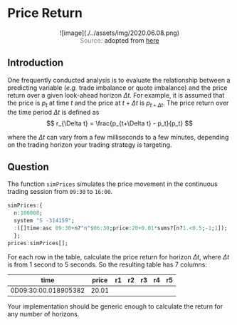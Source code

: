 # Price Return

<span style="display:block;text-align:center">
![image](./../assets/img/2020.06.08.png)
</span>
<span style="display:block;text-align:center"><font color="grey">Source: </font>adopted from <a href="https://specials-images.forbesimg.com/imageserve/5e05017a25ab5d0007cf4d34/960x0.jpg?fit=scale">here</a></span>


## Introduction

One frequently conducted analysis is to evaluate the relationship between a predicting variable (*e.g.* trade imbalance or quote imbalance) and the price return over a given look-ahead horizon $\Delta t$. For example, it is assumed that the price is $p_t$ at time $t$ and the price at $t+\Delta t$ is $p_{t+\Delta t}$. The price return over the time period $\Delta t$ is defined as
$$
r_{\Delta t} = \frac{p_{t+\Delta t} - p_t}{p_t}
$$

where the $\Delta t$ can vary from a few milliseconds to a few minutes, depending on the trading horizon your trading strategy is targeting.

## Question
The function ``simPrices`` simulates the price movement in the continuous trading session from ``09:30`` to ``16:00``.

```q
simPrices:{
  n:100000;
  system "S -314159";
  :([]time:asc 09:30+n?"n"$06:30;price:20+0.01*sums?[n?1.<0.5;-1;1]);
  };
prices:simPrices[];
```

For each row in the table, calculate the price return for horizon $\Delta t$, where $\Delta t$ is from 1 second to 5 seconds. So the resulting table has 7 columns:

| time                 | price | r1 | r2 | r3 | r4 | r5 |
|----------------------|-------|----|----|----|----|----|
| 0D09:30:00.018905382 | 20.01 |    |    |    |    |    |

Your implementation should be generic enough to calculate the return for any number of horizons.

